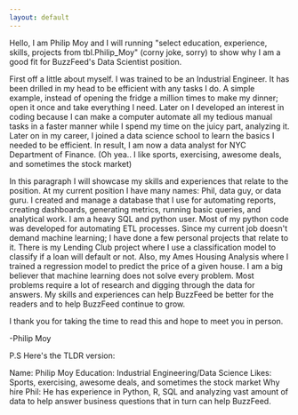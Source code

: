 ```yaml
---
layout: default
---
```


Hello, I am Philip Moy and I will running "select education, experience, skills, projects from tbl.Philip_Moy" (corny joke, sorry)
to show why I am a good fit for BuzzFeed's Data Scientist position.

First off a little about myself. I was trained to be an Industrial Engineer. It has been drilled
in my head to be efficient with any tasks I do. A simple example, instead of opening the fridge a million times
to make my dinner; open it once and take everything I need. Later on I developed an interest in coding because
I can make a computer automate all my tedious manual tasks in a faster manner while I spend my time on the juicy part, analyzing it.
Later on in my career, I joined a data science school to learn the basics I needed to be efficient.
In result, I am now a data analyst for NYC Department of Finance. 
(Oh yea.. I like sports, exercising, awesome deals, and sometimes the stock market)

In this paragraph I will showcase my skills and experiences that relate to the position.
At my current position I have many names: Phil, data guy, or data guru. I created and manage a database
that I use for automating reports, creating dashboards, generating metrics, running basic queries, and analytical work. 
I am a heavy SQL and python user. Most of my python code was developed for automating ETL processes.
Since my current job doesn't demand machine learning; I have done a few personal projects that relate to it.
There is my Lending Club project where I use a classification model to classify if a loan will default or not. Also,
my Ames Housing Analysis where I trained a regression model to predict the price of a given house.
I am a big believer that machine learning does not solve every problem. Most problems require a lot of research and digging through the data for answers.
My skills and experiences can help BuzzFeed be better for the readers and to help BuzzFeed continue to grow.

I thank you for taking the time to read this and hope to meet you in person.

-Philip Moy


P.S Here's the TLDR version:

Name: Philip Moy
Education: Industrial Engineering/Data Science
Likes: Sports, exercising, awesome deals, and sometimes the stock market
Why hire Phil: He has experience in Python, R, SQL and analyzing vast amount of data to help answer business questions
that in turn can help BuzzFeed.

